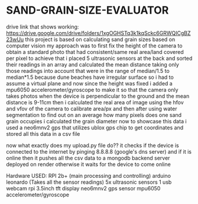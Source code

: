 # SAND-GRAIN-SIZE-EVALUATOR
drive link that shows working: https://drive.google.com/drive/folders/1xgOGHSTq3k1kqSckc6GRWQICgBZ23wUu
this project is based on calculating sand grain sizes  based on computer vision 
my approach was to first fix the height of the camera to obtain a standard photo that had consistent/same real area/land covered per pixel 
to achieve that i placed 5 ultrasonic sensors at the back and sorted their readings in an array and calculated the mean distance taking only those readings into account that were in the range of median/1.5 to median*1.5 because dune beaches have irregular surface so i had to assume a virtual plane and now since the height was fixed i added a mpu6050 accelerometer/gyroscope to make it so that the camera only takes photos when the device is perpendicular to the ground and the mean distance is 9-11cm then i calculated the real area of image using the hfov and vfov of the camera to calibrate area/px and then after using water segmentation to find out on an average how many pixels does one sand grain occupies i calculated the grain diameter 
now to showcase  this data i used a neo6mnv2 gps that utilizes ublox gps chip to get coordinates and stored all this data in a csv file 

now what exactly does my upload.py file do??
 it checks if the device is connected to the internet by pinging 8.8.8.8 (google's dns server) and if it is online then it pushes all the csv data to a mongodb backend server deployed on render otherwise it waits for the device to come online 

 Hardware USED:
    RPI 2b+ (main processing and controlling)
    arduino leonardo (Takes all the sensor readings)
    5x ultrasonic sensors
    1 usb webcam
    rpi 3.5inch tft display
    neo6mnv2 gps sensor
    mpu6050 accelerometer/gyroscope
    
    
